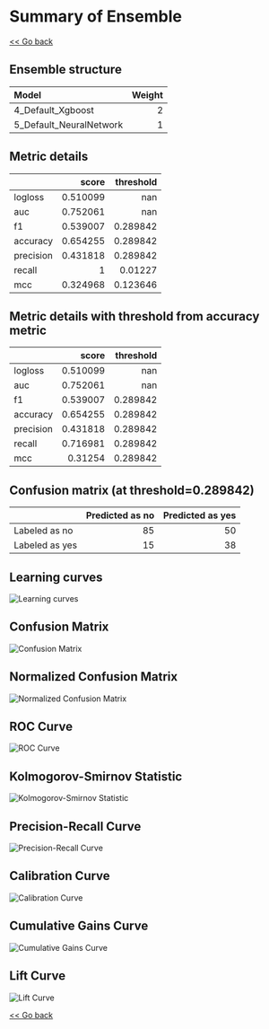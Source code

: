 # Summary of Ensemble

[<< Go back](../README.md)


## Ensemble structure
| Model                   |   Weight |
|:------------------------|---------:|
| 4_Default_Xgboost       |        2 |
| 5_Default_NeuralNetwork |        1 |

## Metric details
|           |    score |   threshold |
|:----------|---------:|------------:|
| logloss   | 0.510099 |  nan        |
| auc       | 0.752061 |  nan        |
| f1        | 0.539007 |    0.289842 |
| accuracy  | 0.654255 |    0.289842 |
| precision | 0.431818 |    0.289842 |
| recall    | 1        |    0.01227  |
| mcc       | 0.324968 |    0.123646 |


## Metric details with threshold from accuracy metric
|           |    score |   threshold |
|:----------|---------:|------------:|
| logloss   | 0.510099 |  nan        |
| auc       | 0.752061 |  nan        |
| f1        | 0.539007 |    0.289842 |
| accuracy  | 0.654255 |    0.289842 |
| precision | 0.431818 |    0.289842 |
| recall    | 0.716981 |    0.289842 |
| mcc       | 0.31254  |    0.289842 |


## Confusion matrix (at threshold=0.289842)
|                |   Predicted as no |   Predicted as yes |
|:---------------|------------------:|-------------------:|
| Labeled as no  |                85 |                 50 |
| Labeled as yes |                15 |                 38 |

## Learning curves
![Learning curves](learning_curves.png)
## Confusion Matrix

![Confusion Matrix](confusion_matrix.png)


## Normalized Confusion Matrix

![Normalized Confusion Matrix](confusion_matrix_normalized.png)


## ROC Curve

![ROC Curve](roc_curve.png)


## Kolmogorov-Smirnov Statistic

![Kolmogorov-Smirnov Statistic](ks_statistic.png)


## Precision-Recall Curve

![Precision-Recall Curve](precision_recall_curve.png)


## Calibration Curve

![Calibration Curve](calibration_curve_curve.png)


## Cumulative Gains Curve

![Cumulative Gains Curve](cumulative_gains_curve.png)


## Lift Curve

![Lift Curve](lift_curve.png)



[<< Go back](../README.md)
